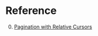 # Reference

0. [Pagination with Relative Cursors](https://shopify.engineering/pagination-relative-cursors)

